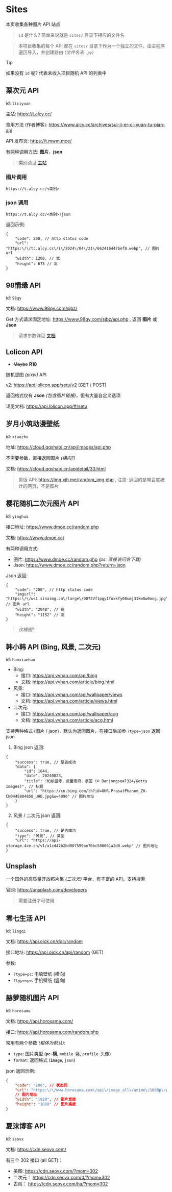# Sites

本页收集各种图片 API 站点


> `id` 是什么? 简单来说就是 `sites/` 目录下相应的文件名

> 本项目收集的每个 API 都在 `sites/` 目录下作为一个独立的文件，由主程序遍历导入，并创建路由 *(文件名去 `.py`)*

> [!TIP]
> 如果没有 `id` 呢? 代表未收入项目随机 API 的列表中

## 栗次元 API

id: `liciyuan`

主站: https://t.alcy.cc/

食用方法 (作者博客): https://www.alcy.cc/archives/sui-ji-er-ci-yuan-tu-pian-api

API 发布页: https://t.mwm.moe/

有两种调用方法: **图片**，**json**

> 类别请见 [主站](https://t.alcy.cc/)

### 图片调用

```url
https://t.alcy.cc/<类别>
```

### json 调用

```url
https://t.alcy.cc/<类别>?json
```

返回示例:

```jsonc
{
    "code": 200, // http status code
    "url": "https:\/\/tc.alcy.cc\/i\/2024\/04\/21\/662416447bef8.webp", // 图片 url
    "width": 1200, // 宽
    "height": 675 // 高
}
```

## 98情缘 API

id: `98qy`

文档: https://www.98qy.com/sjbz/

Get 方式请求固定地址: https://www.98qy.com/sjbz/api.php , 返回 **图片** 或 **Json**

> 请求参数详见 [文档](https://www.98qy.com/sjbz/)

## Lolicon API

- ~~Maybe~~ **R18**

随机涩图 *(pixiv)* API

v2: https://api.lolicon.app/setu/v2 (GET / POST)

返回格式仅有 **Json** *(包含图片链接)*，但有大量自定义选项

详见文档: https://api.lolicon.app/#/setu

## 岁月小筑动漫壁纸

id: `xiaozhu`

地址: https://cloud.qqshabi.cn/api/images/api.php

不需要参数，直接返回图片 *(横向?)*

文档: https://cloud.qqshabi.cn/apidetail/33.html

> 原版 API: https://img.xjh.me/random_img.php , 注意: 返回的是带百度统计的网页，不是图片

## 樱花随机二次元图片 API

id: `yinghua`

接口地址: https://www.dmoe.cc/random.php

文档: https://www.dmoe.cc/

有两种调用方式:

- 图片: https://www.dmoe.cc/random.php *(ps: 直接访问会下载)*
- Json: https://www.dmoe.cc/random.php?return=json

Json 返回:

```jsonc
{
    "code": "200", // http status code
    "imgurl": "https:\/\/ws1.sinaimg.cn\/large\/0072Vf1pgy1foxkfy08umj31kw0w0nng.jpg", // 图片 url
    "width": "2048", // 宽
    "height": "1152" // 高
}
```

> *仅横图?*

## 韩小韩 API (Bing, 风景, 二次元)

id: `hanxiaohan`

- Bing:
  - 接口: https://api.vvhan.com/api/bing
  - 文档: https://api.vvhan.com/article/bing.html
- 风景:
  - 接口: https://api.vvhan.com/api/wallpaper/views
  - 文档: https://api.vvhan.com/article/views.html
- 二次元:
  - 接口: https://api.vvhan.com/api/wallpaper/acg
  - 文档: https://api.vvhan.com/article/acg.html

支持两种格式 (图片 / json)，默认为返回图片，在接口后加参 `?type=json` 返回 json

1. Bing json 返回:

```jsonc
{
    "success": true, // 是否成功
    "data": {
        "id": 1644,
        "date": 20240823,
        "title": "帕侬蓝寺，武里南府，泰国 (© Banjongseal324/Getty Images)", // 标题
        "url": "https://cn.bing.com/th?id=OHR.PrasatPhanom_ZH-CN0445884858_UHD.jpg&w=4096" // 图片地址
    }
}
```

2. 风景 / 二次元 json 返回:

```jsonc
{
    "success": true, // 是否成功
    "type": "风景", // 类型
    "url": "https://api-storage.4ce.cn/v1/a1cd42b2bd007599ae70bc580061a2d8.webp" // 图片地址
}
```

## Unsplash

一个国外的高质量开放照片集 *(三次元)* 平台，有丰富的 API，支持搜索

官网: https://unsplash.com/developers

> 需要注册才可使用

## 零七生活 API

id: `lingqi`

文档: https://api.oick.cn/doc/random

接口地址: https://api.oick.cn/api/random (GET)

参数:

- `?type=pc`: 电脑壁纸 (横向)
- `?type=pe`: 手机壁纸 (竖向)

## 赫萝随机图片 API

id: `horosama`

文档: https://api.horosama.com/

接口: https://api.horosama.com/random.php

常用有两个参数 *(粗体为默认)*:

- `type`: 图片类型 (**`pc`-横**, `mobile`-竖, `profile`-头像)
- `format`: 返回格式 (**`image`**, `json`)

json 返回示例:

```json
{
    "code": "200", // 状态码
    "url": "https:\/\/www.horosama.com\/api\/image_all\/anime\/1080p\/pc\/efA6f53Bc7A635089D125a90f4d2081F.jpg",
    // 图片地址
    "width": "1920", // 图片宽度
    "height": "1080" // 图片高度
}
```

## 夏沫博客 API

id: `seovx`

文档: https://cdn.seovx.com/

有三个 302 接口 (all GET)：

- 美图: https://cdn.seovx.com/?mom=302
- 二次元： https://cdn.seovx.com/d/?mom=302
- 古风： https://cdn.seovx.com/ha/?mom=302

#